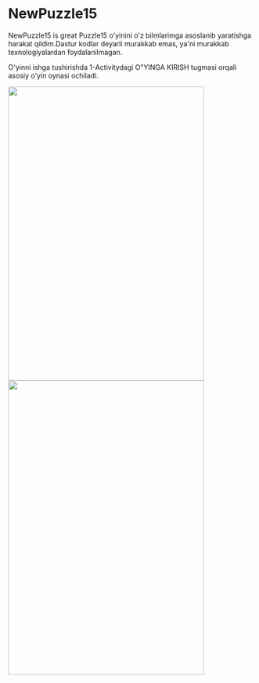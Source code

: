 # NewPuzzle15
NewPuzzle15 is great
Puzzle15 o'yinini o'z bilmlarimga asoslanib yaratishga harakat qildim.Dastur kodlar deyarli murakkab emas, ya'ni murakkab texnologiyalardan foydalanilmagan.

O'yinni ishga tushirishda 1-Activitydagi O"YINGA KIRISH tugmasi orqali asosiy o'yin oynasi ochiladi.


<img src="https://user-images.githubusercontent.com/77477995/104853812-5e39db00-5914-11eb-952c-002c3579cfcb.png" width="400" height="600">


<img src="https://user-images.githubusercontent.com/77477995/104853812-5e39db00-5914-11eb-952c-002c3579cfcb.png" width="400" height="600">

